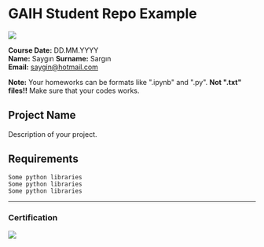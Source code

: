 # GAIH Student Repo Example
![](img/newlogo.png)

**Course Date:** DD.MM.YYYY  
**Name:** Saygın 
**Surname:** Sargın  
**Email:** saygin@hotmail.com  

**Note:** Your homeworks can be formats like ".ipynb" and ".py". **Not ".txt" files!!** Make sure that your codes works.  

## Project Name
Description of your project.

## Requirements
```
Some python libraries
Some python libraries
Some python libraries
```
---

### Certification
![](img/TopLearnerCertificate.png)

